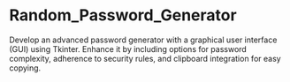# Random_Password_Generator
 Develop an advanced password generator with a graphical user interface (GUI) using Tkinter. Enhance it by including options for password complexity, adherence to security rules, and clipboard integration for easy copying.
